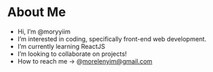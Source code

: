 # About Me

- Hi, I’m @moryyiim
- I’m interested in coding, specifically front-end web development.
- I’m currently learning ReactJS
- I’m looking to collaborate on projects!
- How to reach me -> @morelenyim@gmail.com


<!-- [![Moryyiim's GitHub stats](https://github-readme-stats.vercel.app/api?username=moryyiim)](https://github.com/moryyiim/github-readme-stats) -->
